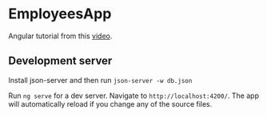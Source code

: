# EmployeesApp

Angular tutorial from this [video](https://www.youtube.com/watch?v=jYvkMv7LzCw&t=3323s).

## Development server

Install json-server and then run `json-server -w db.json`

Run `ng serve` for a dev server. Navigate to `http://localhost:4200/`. The app will automatically reload if you change any of the source files.
